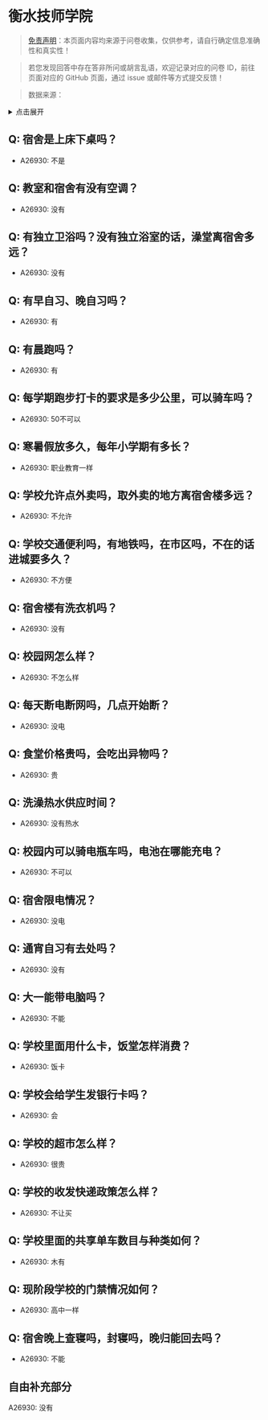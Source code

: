 # 衡水技师学院

> [免责声明](https://colleges.chat/#_3)：本页面内容均来源于问卷收集，仅供参考，请自行确定信息准确性和真实性！

> 若您发现回答中存在答非所问或胡言乱语，欢迎记录对应的问卷 ID，前往页面对应的 GitHub 页面，通过 issue 或邮件等方式提交反馈！

> 数据来源：

<details><summary>点击展开</summary>
<ul>
<li>A26930: 匿名 (2024 年 09 月)</li>
</ul>
</details>

## Q: 宿舍是上床下桌吗？

- A26930: 不是

## Q: 教室和宿舍有没有空调？

- A26930: 没有

## Q: 有独立卫浴吗？没有独立浴室的话，澡堂离宿舍多远？

- A26930: 没有

## Q: 有早自习、晚自习吗？

- A26930: 有

## Q: 有晨跑吗？

- A26930: 有

## Q: 每学期跑步打卡的要求是多少公里，可以骑车吗？

- A26930: 50不可以

## Q: 寒暑假放多久，每年小学期有多长？

- A26930: 职业教育一样

## Q: 学校允许点外卖吗，取外卖的地方离宿舍楼多远？

- A26930: 不允许

## Q: 学校交通便利吗，有地铁吗，在市区吗，不在的话进城要多久？

- A26930: 不方便

## Q: 宿舍楼有洗衣机吗？

- A26930: 没有

## Q: 校园网怎么样？

- A26930: 不怎么样

## Q: 每天断电断网吗，几点开始断？

- A26930: 没电

## Q: 食堂价格贵吗，会吃出异物吗？

- A26930: 贵

## Q: 洗澡热水供应时间？

- A26930: 没有热水

## Q: 校园内可以骑电瓶车吗，电池在哪能充电？

- A26930: 不可以

## Q: 宿舍限电情况？

- A26930: 没电

## Q: 通宵自习有去处吗？

- A26930: 没有

## Q: 大一能带电脑吗？

- A26930: 不能

## Q: 学校里面用什么卡，饭堂怎样消费？

- A26930: 饭卡

## Q: 学校会给学生发银行卡吗？

- A26930: 会

## Q: 学校的超市怎么样？

- A26930: 很贵

## Q: 学校的收发快递政策怎么样？

- A26930: 不让买

## Q: 学校里面的共享单车数目与种类如何？

- A26930: 木有

## Q: 现阶段学校的门禁情况如何？

- A26930: 高中一样

## Q: 宿舍晚上查寝吗，封寝吗，晚归能回去吗？

- A26930: 不能

## 自由补充部分

A26930: 没有